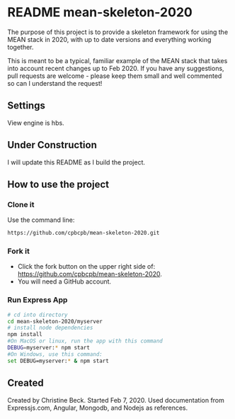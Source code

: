 # README mean-skeleton-2020

The purpose of this project is to provide a skeleton framework for using the MEAN stack in 2020, with up to date versions and everything working together.

This is meant to be a typical, familiar example of the MEAN stack that takes into account recent changes up to Feb 2020.  If you have any suggestions, pull requests are welcome - please keep them small and well commented so can I understand the request!

## Settings

View engine is hbs.

## Under Construction

I will update this README as I build the project.

## How to use the project

### Clone it

Use the command line:

```bash
https://github.com/cpbcpb/mean-skeleton-2020.git
```

### Fork it

- Click the fork button on the upper right side of: <https://github.com/cpbcpb/mean-skeleton-2020>.
- You will need a GitHub account.

### Run Express App

```bash
# cd into directory
cd mean-skeleton-2020/myserver
# install node dependencies
npm install
#On MacOS or linux, run the app with this command
DEBUG=myserver:* npm start
#On Windows, use this command:
set DEBUG=myserver:* & npm start
```

## Created

Created by Christine Beck. Started Feb 7, 2020.  Used documentation from Expressjs.com, Angular, Mongodb, and Nodejs as references.
